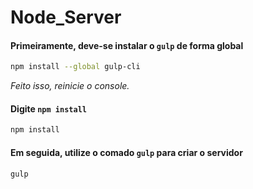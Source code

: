 # Node_Server

#### Primeiramente, deve-se instalar o `gulp` de forma global
```sh
npm install --global gulp-cli
```
*Feito isso, reinicie o console.*

#### Digite `npm install`
```sh
npm install
```
#### Em seguida, utilize o comado `gulp` para criar o servidor

```sh
gulp
```